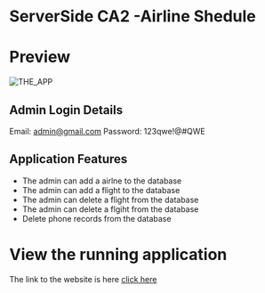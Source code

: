 # ServerSide CA2 -Airline Shedule 

# Preview

![THE_APP]([images/prev1.png](https://github.com/v-philip/Server-Side-project/blob/master/Screenshot%202023-03-22%20044818.png))


## Admin Login Details
Email: admin@gmail.com
Password: 123qwe!@#QWE



## Application Features
- The admin can add a airlne to the database
- The admin can add a flight to the database
- The admin can delete a flight from the database
- The admin can delete a flgiht from the database
- Delete phone records from the database

# View the running application


The link to the website is here
 [click here](https://mysql07.comp.dkit.ie/D00243412/AIRLINE/starter-template/page-1.php)
 
